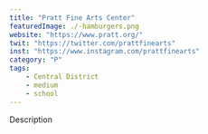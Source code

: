 ```yaml
---
title: "Pratt Fine Arts Center"
featuredImage: ./-hamburgers.png
website: "https://www.pratt.org/"
twit: "https://twitter.com/prattfinearts"
inst: "https://www.instagram.com/prattfinearts"
category: "P"
tags:
    - Central District
    - medium
    - school
---
```


Description
